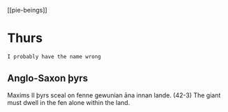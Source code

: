 [[pie-beings]]
# Thurs
```r
I probably have the name wrong
```

## Anglo-Saxon þyrs
Maxims II
þyrs sceal on fenne gewunian āna innan lande. (42-3)
The giant must dwell in the fen alone within the land.
